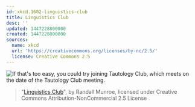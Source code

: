 ```yaml
---
id: xkcd.1602-linguistics-club
title: Linguistics Club
desc: ''
updated: 1447228800000
created: 1447228800000
sources:
  name: xkcd
  url: 'https://creativecommons.org/licenses/by-nc/2.5/'
  license: Creative Commons 2.5
---
```

![If that's too easy, you could try joining Tautology Club, which meets on the date of the Tautology Club meeting.](https://imgs.xkcd.com/comics/linguistics_club.png)
> "[Linguistics Club](https://xkcd.com/1602/)", by Randall Munroe, licensed under Creative Commons Attribution-NonCommercial 2.5 License
